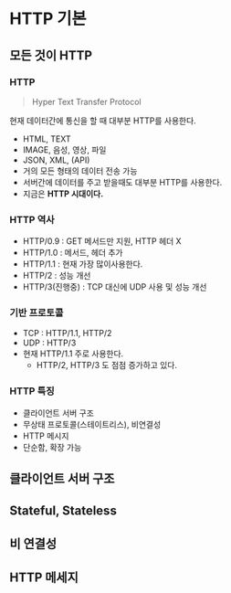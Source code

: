 # HTTP 기본  
## 모든 것이 HTTP
### HTTP
> Hyper Text Transfer Protocol 

현재 데이터간에 통신을 할 때 대부분 HTTP를 사용한다.   

* HTML, TEXT
* IMAGE, 음성, 영상, 파일
* JSON, XML, (API)
* 거의 모든 형태의 데이터 전송 가능  
* 서버간에 데이터를 주고 받을때도 대부분 HTTP를 사용한다.     
* 지금은 **HTTP 시대이다.**   

### HTTP 역사   
* HTTP/0.9 : GET 메서드만 지원, HTTP 헤더 X 
* HTTP/1.0 : 메서드, 헤더 추가   
* HTTP/1.1 : 현재 가장 많이사용한다.  
* HTTP/2 : 성능 개선 
* HTTP/3(진행중) : TCP 대신에 UDP 사용 및 성능 개선 

### 기반 프로토콜  
* TCP : HTTP/1.1, HTTP/2
* UDP : HTTP/3 
* 현재 HTTP/1.1 주로 사용한다.   
    * HTTP/2, HTTP/3 도 점점 증가하고 있다.  

### HTTP 특징  
* 클라이언트 서버 구조  
* 무상태 프로토콜(스테이트리스), 비연결성
* HTTP 메시지 
* 단순함, 확장 가능  

## 클라이언트 서버 구조
## Stateful, Stateless
## 비 연결성
## HTTP 메세지  
 

